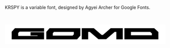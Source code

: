 <p align="justify">KRSPY is a variable font, designed by Agyei Archer for Google Fonts.</p>

<br/>

![Image description](gomd.png)
